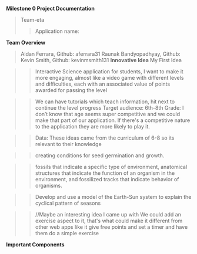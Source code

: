 **Milestone 0 Project Documentation**
>Team-eta
>>Application name: 


**Team Overview**
>	Aidan Ferrara, Github: aferrara31
>	Raunak Bandyopadhyay, Github:
>	Kevin Smith, Github: kevinmsmith131
**Innovative Idea**
>My First Idea

>>    Interactive Science application for students, I want to make it more engaging, almost like a video game  with different levels and  difficulties, each with an associated value of points awarded for passing the level

>>    We can have tutorials which teach information, hit next to continue the level progress
>>    Target audience: 6th-8th Grade: I don’t know that age seems super competitive and we could make that part of our application. If there's a competitive nature to the application they are more likely to play it.

>>   Data: 
>>    These ideas came from the curriculum of 6-8 so its relevant to their knowledge

>>    creating conditions for seed germination and growth. 

>>    fossils that indicate a specific type of environment,
>>   anatomical structures that indicate the function of an organism in the environment, and
>>    fossilized tracks that indicate behavior of organisms.

>>    Develop and use a model of the Earth-Sun system to explain the cyclical pattern of seasons

>>    //Maybe an interesting idea I came up with
>>    We could add an exercise aspect to it, that's what could make it different from other web apps like it
>>   give free points and set a timer and have them do a simple exercise

**Important Components**
